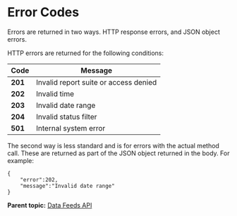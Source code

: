 # Error Codes

Errors are returned in two ways. HTTP response errors, and JSON object errors.

 

HTTP errors are returned for the following conditions:

|Code|Message|
|----|-------|
| **201** |Invalid report suite or access denied|
| **202** |Invalid time|
| **203** |Invalid date range|
| **204** |Invalid status filter|
| **501** |Internal system error|

The second way is less standard and is for errors with the actual method call. These are returned as part of the JSON object returned in the body. For example:

```
{
    "error":202,
    "message":"Invalid date range"
}

```

**Parent topic:** [Data Feeds API](overview.md)

